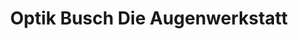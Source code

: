 ---
title: "Optik Busch Die Augenwerkstatt"
url: /coburg/optik-busch-die-augenwerkstatt/
shop: Optiker
---